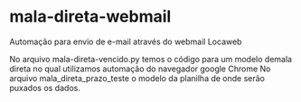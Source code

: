 # mala-direta-webmail
Automação para envio de e-mail através do webmail Locaweb

No arquivo mala-direta-vencido.py temos o código para um modelo demala direta no qual utilizamos automação do navegador google Chrome
No arquivo mala_direta_prazo_teste o modelo da planilha de onde serão puxados os dados.

